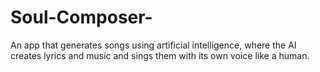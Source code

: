 # Soul-Composer-
An app that generates songs using artificial intelligence, where the AI creates lyrics and music and sings them with its own voice like a human.

